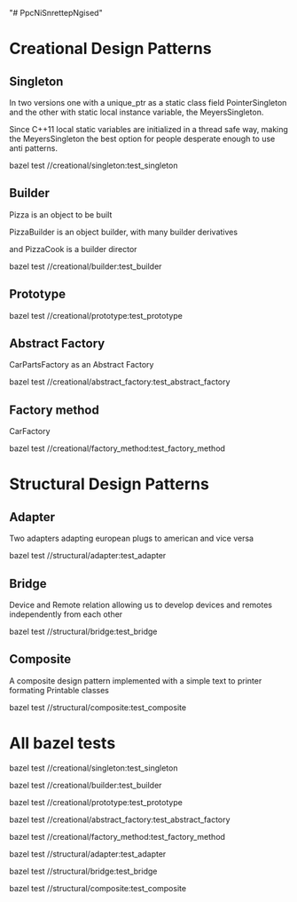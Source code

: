 "# PpcNiSnrettepNgised" 

# Creational Design Patterns
## Singleton
In two versions one with a unique_ptr as a static class field PointerSingleton 
and the other with static local instance variable, the MeyersSingleton.

Since C++11 local static variables are initialized in a thread safe way, 
making the MeyersSingleton the best option for people desperate enough to use anti patterns.

bazel test //creational/singleton:test_singleton

## Builder
Pizza is an object to be built

PizzaBuilder is an object builder, with many builder derivatives

and PizzaCook is a builder director

bazel test //creational/builder:test_builder

## Prototype

bazel test //creational/prototype:test_prototype

## Abstract Factory
CarPartsFactory as an Abstract Factory

bazel test //creational/abstract_factory:test_abstract_factory

## Factory method
CarFactory

bazel test //creational/factory_method:test_factory_method

# Structural Design Patterns
## Adapter
Two adapters adapting european plugs to american and vice versa

bazel test //structural/adapter:test_adapter

## Bridge
Device and Remote relation allowing us to develop devices and remotes independently from each other

bazel test //structural/bridge:test_bridge

## Composite
A composite design pattern implemented with a simple text to printer formating Printable classes

bazel test //structural/composite:test_composite



# All bazel tests
bazel test //creational/singleton:test_singleton

bazel test //creational/builder:test_builder

bazel test //creational/prototype:test_prototype

bazel test //creational/abstract_factory:test_abstract_factory

bazel test //creational/factory_method:test_factory_method

bazel test //structural/adapter:test_adapter

bazel test //structural/bridge:test_bridge

bazel test //structural/composite:test_composite
